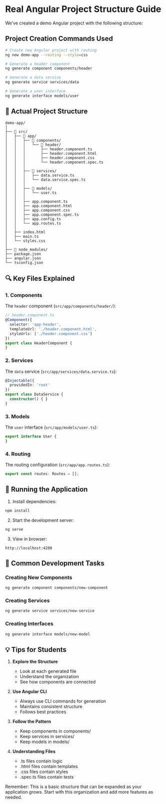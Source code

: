 # Real Angular Project Structure Guide

We've created a demo Angular project with the following structure:

## Project Creation Commands Used
```bash
# Create new Angular project with routing
ng new demo-app --routing --style=css

# Generate a header component
ng generate component components/header

# Generate a data service
ng generate service services/data

# Generate a user interface
ng generate interface models/user
```

## 📁 Actual Project Structure
```
demo-app/
│
├── 📁 src/
│   ├── 📁 app/
│   │   ├── 📁 components/
│   │   │   └── 📁 header/
│   │   │       ├── header.component.ts
│   │   │       ├── header.component.html
│   │   │       ├── header.component.css
│   │   │       └── header.component.spec.ts
│   │   │
│   │   ├── 📁 services/
│   │   │   ├── data.service.ts
│   │   │   └── data.service.spec.ts
│   │   │
│   │   ├── 📁 models/
│   │   │   └── user.ts
│   │   │
│   │   ├── app.component.ts
│   │   ├── app.component.html
│   │   ├── app.component.css
│   │   ├── app.component.spec.ts
│   │   ├── app.config.ts
│   │   └── app.routes.ts
│   │
│   ├── index.html
│   ├── main.ts
│   └── styles.css
│
├── 📁 node_modules/
├── package.json
├── angular.json
└── tsconfig.json
```

## 🔍 Key Files Explained

### 1. Components
The `header` component (`src/app/components/header/`):
```typescript
// header.component.ts
@Component({
  selector: 'app-header',
  templateUrl: './header.component.html',
  styleUrls: ['./header.component.css']
})
export class HeaderComponent {
}
```

### 2. Services
The `data` service (`src/app/services/data.service.ts`):
```typescript
@Injectable({
  providedIn: 'root'
})
export class DataService {
  constructor() { }
}
```

### 3. Models
The `user` interface (`src/app/models/user.ts`):
```typescript
export interface User {
}
```

### 4. Routing
The routing configuration (`src/app/app.routes.ts`):
```typescript
export const routes: Routes = [];
```

## 🚀 Running the Application

1. Install dependencies:
```bash
npm install
```

2. Start the development server:
```bash
ng serve
```

3. View in browser:
```
http://localhost:4200
```

## 📝 Common Development Tasks

### Creating New Components
```bash
ng generate component components/new-component
```

### Creating Services
```bash
ng generate service services/new-service
```

### Creating Interfaces
```bash
ng generate interface models/new-model
```

## 💡 Tips for Students

1. **Explore the Structure**
   - Look at each generated file
   - Understand the organization
   - See how components are connected

2. **Use Angular CLI**
   - Always use CLI commands for generation
   - Maintains consistent structure
   - Follows best practices

3. **Follow the Pattern**
   - Keep components in components/
   - Keep services in services/
   - Keep models in models/

4. **Understanding Files**
   - .ts files contain logic
   - .html files contain templates
   - .css files contain styles
   - .spec.ts files contain tests

Remember: This is a basic structure that can be expanded as your application grows. Start with this organization and add more features as needed.

